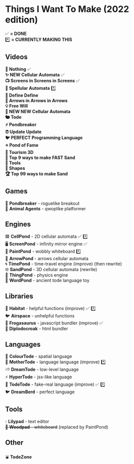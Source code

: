 # Things I Want To Make (2022 edition)

✅ **= DONE**<br>
*️⃣ **= CURRENTLY MAKING THIS**

## Videos

**🤖 Nothing** ✅<br>
**✨ NEW Cellular Automata** ✅<br>
**📺 Screens in Screens in Screens** ✅<br>
**🔮 Spellular Automata** *️⃣<br>
**📕 Define Define**<br>
**🎵 Arrows in Arrows in Arrows**<br>
**💡 Free Will**<br>
**🌈 NEW NEW Cellular Automata**<br>
**🐿️ Tode**<br>
**⚡ Pondbreaker**<br>
**⏰ Update Update**<br>
**🐦 PERFECT Programming Language**<br>
**⭐ Pond of Fame**<br>
**🚀 Tourism 3D**<br>
**🐌 Top 9 ways to make FAST Sand**<br>
**🔨 Tools**<br>
**🔵 Shapes**<br>
**🏆 Top 99 ways to make Sand**<br>

## Games
🤖 **Pondbreaker** - roguelike breakout<br>
🚨 **Animal Agents** - qwoplike platformer<br>

## Engines
🟦 **CellPond** - 2D cellular automata ✅ *️⃣<br>
🖥️ **ScreenPond** - infinity mirror engine ✅<br>
🎨 **PaintPond** - wobbly whiteboard *️⃣<br>
🔄 **ArrowPond** - arrows cellular automata<br>
🌀 **TimePond** - time-travel engine (improve) (then rewrite)<br>
🌐 **SandPond** - 3D cellular automata (rewrite)<br>
💨 **ThingPond** - physics engine<br>
💬 **WordPond** - ancient tode language toy<br>

## Libraries
🌱 **Habitat** - helpful functions (improve) ✅ *️⃣<br>
🐦 **Airspace** - unhelpful functions<br>
🦖 **Frogasaurus** - javascript bundler (improve) ✅<br>
🦕 **Diplodocroak** - html bundler<br>

## Languages
🌈 **ColourTode** - spatial language <br>
👑 **MotherTode** - language language (improve) *️⃣<br>
⛅ **DreamTode** - low-level language<br>
⚡ **HyperTode** - jsx-like language<br>
🐸 **TodeTode** - fake-real language (improve) ✅ *️⃣<br>
🐦 **DreamBerd** - perfect language<br>

## Tools
💧 **Lilypad** - text editor<br>
~~🌳 **Woodpad** - whiteboard~~ (replaced by PaintPond)<br>

## Other
⛲ **TodeZone**<br>
